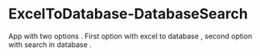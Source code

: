 # ExcelToDatabase-DatabaseSearch
App with two options . First option with excel to database , second option with search in database .
